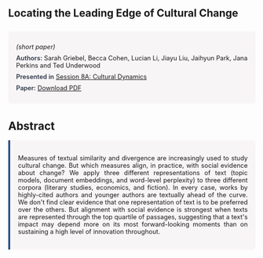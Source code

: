 
<style>    
    h2 {
        margin-top: 0;
        margin-bottom: 1.5rem;
        line-height: 1.3;
    }
    
    h3 {
        margin-top: 2rem;
        margin-bottom: 1rem;
        font-size: 1.4rem;
        font-weight:bold;
    }
    
    .metadata {
        background-color: rgba(96,24,67,0.03);
        padding: 1rem;
        font-size:0.8rem;
        border-radius: 6px;
        margin-bottom: 2rem;
    }
    
    .metadata p {
        margin: 0.5rem 0;
    }
    
    .abstract {
        text-align: justify;
        font-size:0.8rem;
        padding: 1rem;
        background-color: rgba(96,24,67,0.03);
        border-left: 4px solid #2c5282;
        border-radius: 0 6px 6px 0;
    }
    
    strong {
        color: #2d3748;
        font-weight: 600;
    }
</style>
<main role="main">
<h2>Locating the Leading Edge of Cultural Change</h2>

<section class="metadata">
<p style='font-size:0.8rem'><i>(short paper)</i></p>
<p><strong>Authors:</strong> Sarah Griebel, Becca Cohen, Lucian Li, Jiayu Liu, Jaihyun Park, Jana Perkins and Ted Underwood</p>
<p><strong>Presented in</strong> <a href="/programme/#session8A">Session 8A: Cultural Dynamics</a></p>
<p><strong>Paper:</strong> <a href="https://ceur-ws.org/Vol-3834/paper70.pdf">Download PDF</a></p>
</section>

<section>
<h3>Abstract</h3>
<div class="abstract">
<p>Measures of textual similarity and divergence are increasingly used to study cultural change. But which measures align, in practice, with social evidence about change? We apply three different representations of text (topic models, document embeddings, and word-level perplexity)  to three different corpora (literary studies, economics, and fiction). In every case, works by highly-cited authors and younger authors are textually ahead of the curve. We don't find clear evidence that one representation of text is to be preferred over the others. But alignment with social evidence is strongest when texts are represented through the top quartile of passages, suggesting that a text's impact may depend more on its most forward-looking moments than on sustaining a high level of innovation throughout.</p>
</div>
</section>
</main>